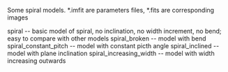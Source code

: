 Some spiral models. *.imfit are parameters files, *.fits are corresponding images

spiral -- basic model of spiral, no inclination, no width increment, no bend; easy to compare with other models
spiral_broken -- model with bend
spiral_constant_pitch -- model with constant picth angle
spiral_inclined -- model with plane inclination
spiral_increasing_width -- model with width increasing outwards
